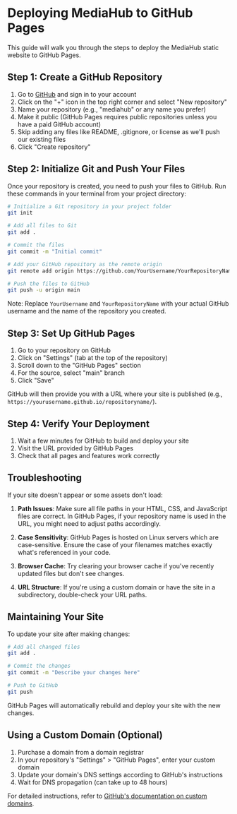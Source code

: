 # Deploying MediaHub to GitHub Pages

This guide will walk you through the steps to deploy the MediaHub static website to GitHub Pages.

## Step 1: Create a GitHub Repository

1. Go to [GitHub](https://github.com) and sign in to your account
2. Click on the "+" icon in the top right corner and select "New repository"
3. Name your repository (e.g., "mediahub" or any name you prefer)
4. Make it public (GitHub Pages requires public repositories unless you have a paid GitHub account)
5. Skip adding any files like README, .gitignore, or license as we'll push our existing files
6. Click "Create repository"

## Step 2: Initialize Git and Push Your Files

Once your repository is created, you need to push your files to GitHub. Run these commands in your terminal from your project directory:

```bash
# Initialize a Git repository in your project folder
git init

# Add all files to Git
git add .

# Commit the files
git commit -m "Initial commit"

# Add your GitHub repository as the remote origin
git remote add origin https://github.com/YourUsername/YourRepositoryName.git

# Push the files to GitHub
git push -u origin main
```

Note: Replace `YourUsername` and `YourRepositoryName` with your actual GitHub username and the name of the repository you created.

## Step 3: Set Up GitHub Pages

1. Go to your repository on GitHub
2. Click on "Settings" (tab at the top of the repository)
3. Scroll down to the "GitHub Pages" section
4. For the source, select "main" branch
5. Click "Save"

GitHub will then provide you with a URL where your site is published (e.g., `https://yourusername.github.io/repositoryname/`).

## Step 4: Verify Your Deployment

1. Wait a few minutes for GitHub to build and deploy your site
2. Visit the URL provided by GitHub Pages
3. Check that all pages and features work correctly

## Troubleshooting

If your site doesn't appear or some assets don't load:

1. **Path Issues**: Make sure all file paths in your HTML, CSS, and JavaScript files are correct. In GitHub Pages, if your repository name is used in the URL, you might need to adjust paths accordingly.

2. **Case Sensitivity**: GitHub Pages is hosted on Linux servers which are case-sensitive. Ensure the case of your filenames matches exactly what's referenced in your code.

3. **Browser Cache**: Try clearing your browser cache if you've recently updated files but don't see changes.

4. **URL Structure**: If you're using a custom domain or have the site in a subdirectory, double-check your URL paths.

## Maintaining Your Site

To update your site after making changes:

```bash
# Add all changed files
git add .

# Commit the changes
git commit -m "Describe your changes here"

# Push to GitHub
git push
```

GitHub Pages will automatically rebuild and deploy your site with the new changes.

## Using a Custom Domain (Optional)

1. Purchase a domain from a domain registrar
2. In your repository's "Settings" > "GitHub Pages", enter your custom domain
3. Update your domain's DNS settings according to GitHub's instructions
4. Wait for DNS propagation (can take up to 48 hours)

For detailed instructions, refer to [GitHub's documentation on custom domains](https://docs.github.com/en/pages/configuring-a-custom-domain-for-your-github-pages-site).